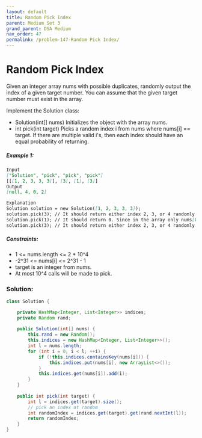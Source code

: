```yaml
---
layout: default
title: Random Pick Index
parent: Medium Set 3
grand_parent: DSA Medium
nav_order: 47
permalink: /problem-147-Random Pick Index/
---
```

# Random Pick Index
Given an integer array nums with possible duplicates, randomly output the index of a given target number. You can assume that the given target number must exist in the array.

Implement the Solution class:

* Solution(int[] nums) Initializes the object with the array nums.
* int pick(int target) Picks a random index i from nums where nums[i] == target. If there are multiple valid i's, then each index should have an equal probability of returning.

##### Example 1:
```markdown
Input
["Solution", "pick", "pick", "pick"]
[[[1, 2, 3, 3, 3]], [3], [1], [3]]
Output
[null, 4, 0, 2]

Explanation
Solution solution = new Solution([1, 2, 3, 3, 3]);
solution.pick(3); // It should return either index 2, 3, or 4 randomly. Each index should have equal probability of returning.
solution.pick(1); // It should return 0. Since in the array only nums[0] is equal to 1.
solution.pick(3); // It should return either index 2, 3, or 4 randomly. Each index should have equal probability of returning.
```
##### Constraints:
* 1 <= nums.length <= 2 * 10^4
* -2^31 <= nums[i] <= 2^31 - 1
* target is an integer from nums.
* At most 10^4 calls will be made to pick.

### Solution:
```java
class Solution {

    private HashMap<Integer, List<Integer>> indices;
    private Random rand;
    
    public Solution(int[] nums) {
        this.rand = new Random();
        this.indices = new HashMap<Integer, List<Integer>>();
        int l = nums.length;
        for (int i = 0; i < l; ++i) {
            if (!this.indices.containsKey(nums[i])) {
                this.indices.put(nums[i], new ArrayList<>());
            }
            this.indices.get(nums[i]).add(i);
        }
    }
    
    public int pick(int target) {
        int l = indices.get(target).size();
        // pick an index at random
        int randomIndex = indices.get(target).get(rand.nextInt(l));
        return randomIndex;
    }
}
```